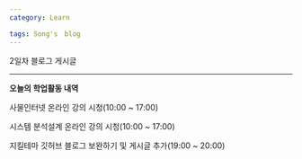 ```yaml
---
category: Learn

tags: Song's　blog
---
```


2일차 블로그 게시글

---

**오늘의 학업활동 내역**

사물인터넷 온라인 강의 시청(10:00 ~ 17:00)

시스템 분석설계 온라인 강의 시청(10:00 ~ 17:00)

지킬테마 깃허브 블로그 보완하기 및 게시글 추가(19:00 ~ 20:00)
